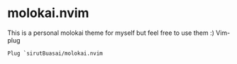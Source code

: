 # molokai.nvim
This is a personal molokai theme for myself but feel free to use them :)
Vim-plug
```vimscript
Plug `sirutBuasai/molokai.nvim
```
